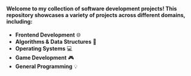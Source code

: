 
#### Welcome to my collection of **software development** projects! This repository showcases a variety of projects across different domains, including:

- **Frontend Development** 🌐
- **Algorithms & Data Structures** 🧮
- **Operating Systems** 💻
- **Game Development** 🎮
- **General Programming** 💡
